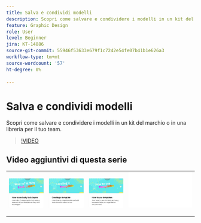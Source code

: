 ```yaml
---
title: Salva e condividi modelli
description: Scopri come salvare e condividere i modelli in un kit del marchio o in una libreria per il tuo team
feature: Graphic Design
role: User
level: Beginner
jira: KT-14886
source-git-commit: 55946f53633e679f1c7242e54fe07b41b1e626a3
workflow-type: tm+mt
source-wordcount: '57'
ht-degree: 0%

---
```


# Salva e condividi modelli

Scopri come salvare e condividere i modelli in un kit del marchio o in una libreria per il tuo team.

>[!VIDEO](https://video.tv.adobe.com/v/3427098?quality=12&learn=on&hidetitle=true)

## Video aggiuntivi di questa serie

<table style="table-layout:fixed">
<tr>
    <td>
            <a href="lock-layers.md">
                <img alt="Come e perché bloccare i livelli" src="assets/lock-layers.png" />
            </a>
    </td>
    <td>
         <a href="create-templates.md">
            <img alt="Creazione di un modello" src="assets/create-template.png" />
         </a>
    </td>
    <td>
            <a href="use-templates.md">
                <img alt="Come utilizzare i modelli" src="assets/use-templates.png" />
            </a>
    </td>
    <td>
      <img alt="Spaziatore" src="../assets/Whitespacer.png" />
      <div>
      <br>
    </td>
</tr>
</table>
